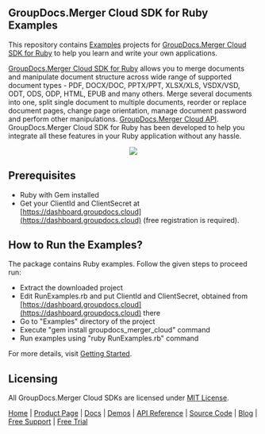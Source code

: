 ## GroupDocs.Merger Cloud SDK for Ruby Examples
This repository contains [Examples](Examples) projects for [GroupDocs.Merger Cloud SDK for Ruby](https://github.com/groupdocs-merger-cloud/groupdocs-merger-cloud-ruby) to help you learn and write your own applications.

[GroupDocs.Merger Cloud SDK for Ruby](https://products.groupdocs.cloud/merger/ruby) allows you to merge documents and manipulate document structure across wide range of supported document types - PDF, DOCX/DOC, PPTX/PPT, XLSX/XLS, VSDX/VSD, ODT, ODS, ODP, HTML, EPUB and many others. Merge several documents into one, split single document to multiple documents, reorder or replace document pages, change page orientation, manage document password and perform other manipulations.
[GroupDocs.Merger Cloud API](https://products.groupdocs.cloud/merger). GroupDocs.Merger Cloud SDK for Ruby has been developed to help you integrate all these features in your Ruby application without any hassle.

<p align="center">
  <a title="Download complete GroupDocs.Merger Cloud SDK Ruby Example source code" href="https://github.com/groupdocs-merger-cloud/groupdocs-merger-cloud-ruby-samples/archive/master.zip">
	<img src="https://raw.github.com/AsposeExamples/java-examples-dashboard/master/images/downloadZip-Button-Large.png" />
  </a>
</p>

## Prerequisites

+ Ruby with Gem installed
+ Get your ClientId and ClientSecret at [https://dashboard.groupdocs.cloud](https://dashboard.groupdocs.cloud) (free registration is required).

## How to Run the Examples?

The package contains Ruby examples. Follow the given steps to proceed run:

+ Extract the downloaded project
+ Edit RunExamples.rb and put ClientId and ClientSecret, obtained from [https://dashboard.groupdocs.cloud](https://dashboard.groupdocs.cloud) there
+ Go to "Examples" directory of the project
+ Execute "gem install groupdocs_merger_cloud" command
+ Run examples using "ruby RunExamples.rb" command

For more details, visit  [Getting Started](https://docs.groupdocs.cloud/merger/getting-started/).

## Licensing
All GroupDocs.Merger Cloud SDKs are licensed under [MIT License](LICENSE).

[Home](https://www.groupdocs.cloud/) | [Product Page](https://products.groupdocs.cloud/merger/ruby) | [Docs](https://docs.groupdocs.cloud/merger/) | [Demos](https://products.groupdocs.app/merger/family) | [API Reference](https://apireference.groupdocs.cloud/merger/) | [Source Code](https://github.com/groupdocs-merger-cloud/groupdocs-merger-cloud-ruby) | [Blog](https://blog.groupdocs.cloud/category/merger/) | [Free Support](https://forum.groupdocs.cloud/c/merger) | [Free Trial](https://purchase.groupdocs.cloud/trial)
